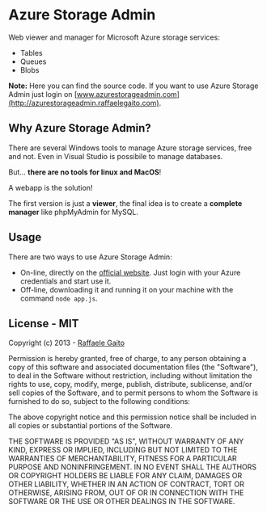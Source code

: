 Azure Storage Admin
===================

Web viewer and manager for Microsoft Azure storage services:

* Tables
* Queues
* Blobs

**Note:** Here you can find the source code. If you want to use Azure Storage Admin just login on [www.azurestorageadmin.com](http://azurestorageadmin.raffaelegaito.com).

## Why Azure Storage Admin?

There are several Windows tools to manage Azure storage services, free and not. Even in Visual Studio is possibile to manage databases.

But... **there are no tools for linux and MacOS**!

A webapp is the solution!

The first version is just a **viewer**, the final idea is to create a **complete manager** like phpMyAdmin for MySQL.

## Usage

There are two ways to use Azure Storage Admin:

* On-line, directly on the [official website](http://azurestorageadmin.raffaelegaito.com). Just login with your Azure credentials and start use it.
* Off-line, downloading it and running it on your machine with the command
`node app.js`.

## License - MIT

Copyright (c) 2013 - [Raffaele Gaito](http://www.raffaelegaito.com)

Permission is hereby granted, free of charge, to any person obtaining a copy of this software and associated documentation files (the "Software"), to deal in the Software without restriction, including without limitation the rights to use, copy, modify, merge, publish, distribute, sublicense, and/or sell copies of the Software, and to permit persons to whom the Software is furnished to do so, subject to the following conditions:

The above copyright notice and this permission notice shall be included in all copies or substantial portions of the Software.

THE SOFTWARE IS PROVIDED "AS IS", WITHOUT WARRANTY OF ANY KIND, EXPRESS OR IMPLIED, INCLUDING BUT NOT LIMITED TO THE WARRANTIES OF MERCHANTABILITY, FITNESS FOR A PARTICULAR PURPOSE AND NONINFRINGEMENT. IN NO EVENT SHALL THE AUTHORS OR COPYRIGHT HOLDERS BE LIABLE FOR ANY CLAIM, DAMAGES OR OTHER LIABILITY, WHETHER IN AN ACTION OF CONTRACT, TORT OR OTHERWISE, ARISING FROM, OUT OF OR IN CONNECTION WITH THE SOFTWARE OR THE USE OR OTHER DEALINGS IN THE SOFTWARE.
